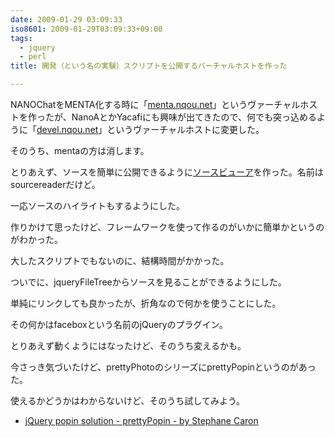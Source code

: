 ```yaml
---
date: 2009-01-29 03:09:33
iso8601: 2009-01-29T03:09:33+09:00
tags:
  - jquery
  - perl
title: 開発（という名の実験）スクリプトを公開するバーチャルホストを作った

---
```


NANOChatをMENTA化する時に「[menta.nqou.net](https://www.nqou.net)」というヴァーチャルホストを作ったが、NanoAとかYacafiにも興味が出てきたので、何でも突っ込めるように「[devel.nqou.net](https://www.nqou.net)」というヴァーチャルホストに変更した。

そのうち、mentaの方は消します。

とりあえず、ソースを簡単に公開できるように[ソースビューア](https://www.nqou.net)を作った。名前はsourcereaderだけど。

一応ソースのハイライトもするようにした。

作りかけて思ったけど、フレームワークを使って作るのがいかに簡単かというのがわかった。

大したスクリプトでもないのに、結構時間がかかった。

ついでに、jqueryFileTreeからソースを見ることができるようにした。

単純にリンクしても良かったが、折角なので何かを使うことにした。

その何かはfaceboxという名前のjQueryのプラグイン。

とりあえず動くようにはなったけど、そのうち変えるかも。

今さっき気づいたけど、prettyPhotoのシリーズにprettyPopinというのがあった。

使えるかどうかはわからないけど、そのうち試してみよう。


- [jQuery popin solution - prettyPopin - by Stephane Caron](http://www.no-margin-for-errors.com/projects/prettyPopin/)
